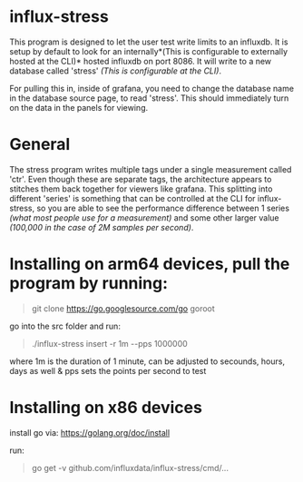 # influx-stress
This program is designed to let the user test write limits to an influxdb.  It is setup by default to look for an internally*(This is configurable to externally hosted at the CLI)* hosted influxdb on port 8086.  It will write to a new database called 'stress' *(This is configurable at the CLI)*.

For pulling this in, inside of grafana, you need to change the database name in the database source page, to read 'stress'.  This should immediately turn on the data in the panels for viewing.

# General
The stress program writes multiple tags under a single measurement called 'ctr'.  Even though these are separate tags, the architecture appears to stitches them back together for viewers like grafana.  This splitting into different 'series' is something that can be controlled at the CLI for influx-stress, so you are able to see the performance difference between 1 series *(what most people use for a measurement)* and some other larger value *(100,000 in the case of 2M samples per second)*.

# Installing on arm64 devices, pull the program by running:
>git clone https://go.googlesource.com/go goroot

go into the src folder and run:
>./influx-stress insert -r 1m --pps 1000000

where 1m is the duration of 1 minute, can be adjusted to secounds, hours, days as well
&
pps sets the points per second to test

# Installing on x86 devices
install go via:
https://golang.org/doc/install

run:
>go get -v github.com/influxdata/influx-stress/cmd/...

